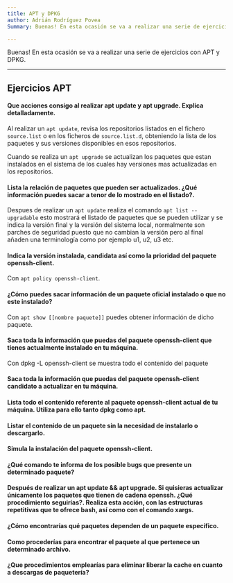 ```yaml
---
title: APT y DPKG
author: Adrián Rodríguez Povea
Summary: Buenas! En esta ocasión se va a realizar una serie de ejercicios con APT y DPKG.

---
```


Buenas! En esta ocasión se va a realizar una serie de ejercicios con APT y DPKG.

***


## Ejercicios APT

#### Que acciones consigo al realizar apt update y apt upgrade. Explica detalladamente.

Al realizar un `apt update`, revisa los repositorios listados en el fichero `source.list` o en los ficheros de `source.list.d`, obteniendo la lista de los paquetes y sus versiones disponibles en esos repositorios.

Cuando se realiza un `apt upgrade` se actualizan los paquetes que estan instalados en el sistema de los cuales hay versiones mas actualizadas en los repositorios.

#### Lista la relación de paquetes que pueden ser actualizados. ¿Qué información puedes sacar a tenor de lo mostrado en el listado?.

Despues de realizar un `apt update` realiza el comando `apt list --upgradable` esto mostrará el listado de paquetes que se pueden utilizar y se indica la versión final y la versión del sistema local, normalmente son parches de seguridad puesto que no cambian la versión pero al final añaden una terminología como por ejemplo u1, u2, u3 etc.

#### Indica la versión instalada, candidata así como la prioridad del paquete openssh-client.

Con `apt policy openssh-client`.

#### ¿Cómo puedes sacar información de un paquete oficial instalado o que no este instalado?

Con `apt show [[nombre paquete]]` puedes obtener información de dicho paquete.

#### Saca toda la información que puedas del paquete openssh-client que tienes actualmente instalado en tu máquina.

Con dpkg -L openssh-client se muestra todo el contenido del paquete

#### Saca toda la información que puedas del paquete openssh-client candidato a actualizar en tu máquina.



#### Lista todo el contenido referente al paquete openssh-client actual de tu máquina. Utiliza para ello tanto dpkg como apt.

#### Listar el contenido de un paquete sin la necesidad de instalarlo o descargarlo.

#### Simula la instalación del paquete openssh-client.

#### ¿Qué comando te informa de los posible bugs que presente un determinado paquete?

#### Después de realizar un apt update && apt upgrade. Si quisieras actualizar únicamente los paquetes que tienen de cadena openssh. ¿Qué procedimiento seguirías?. Realiza esta acción, con las estructuras repetitivas que te ofrece bash, así como con el comando xargs.

#### ¿Cómo encontrarías qué paquetes dependen de un paquete específico.

#### Como procederías para encontrar el paquete al que pertenece un determinado archivo.

#### ¿Que procedimientos emplearías para eliminar liberar la cache en cuanto a descargas de paquetería?